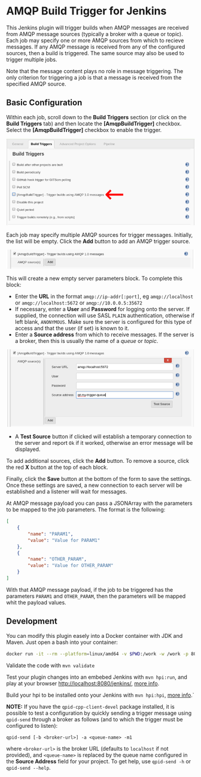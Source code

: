 # AMQP Build Trigger for Jenkins
This Jenkins plugin will trigger builds when AMQP messages are received from AMQP message sources (typically a broker with a queue or topic). Each job may specify one or more AMQP sources from which to recieve messages. If any AMQP message is received from any of the configured sources, then a build is triggered. The same source may also be used to trigger multiple jobs.

Note that the message content plays no role in message triggering. The only criterion for triggering a job is that a message is received from the specified AMQP source.

## Basic Configuration
Within each job, scroll down to the **Build Triggers** section (or click on the **Build Triggers** tab) and then locate the **[AmqpBuildTrigger]** checkbox. Select the **[AmqpBuildTrigger]** checkbox to enable the trigger.

![AMQP Build Trigger location](images/image_A.png)

Each job may specify multiple AMQP sources for trigger messages. Initially, the list will be empty. Click the **Add** button to add an AMQP trigger source.

![Adding a new AMQP server](images/image_B.png)

This will create a new empty server parameters block. To complete this block:

* Enter the **URL** in the format `amqp://ip-addr[:port]`, eg `amqp://localhost` or `amqp://localhost:5672` or `amqp://10.0.0.5:35672`
* If necessary, enter a **User** and **Password** for logging onto the server. If supplied, the connection will use SASL `PLAIN` authentication, otherwise if left blank, `ANONYMOUS`. Make sure the server is configured for this type of access and that the user (if set) is known to it.
* Enter a **Source address** from which to receive messages. If the server is a broker, then this is usually the name of a *queue* or *topic*.

![Server properties block](images/image_C.png)

* A **Test Source** button if clicked will establish a temporary connection to the server and report `Ok` if it worked, otherwise an error message will be displayed.

To add additional sources, click the **Add** button. To remove a source, click the red **X** button at the top of each block.

Finally, click the **Save** button at the bottom of the form to save the settings. Once these settings are saved, a new connection to each server will be established and a listener will wait for messages.

At AMQP message payload you can pass a JSONArray with the parameters to be mapped to the job
parameters. The format is the following:

```json
[
    {
        "name": "PARAM1",
        "value": "Value for PARAM1"
    },
    {
        "name": "OTHER_PARAM",
        "value": "Value for OTHER_PARAM"
    }
]
```

With that AMQP message payload, if the job to be triggered has the parameters `PARAM1` and `OTHER_PARAM`, then
the parameters will be mapped whit the payload values.

## Development
You can modify this plugin easely into a Docker container with JDK and Maven. Just open a bash into 
your container:

```sh
docker run -it --rm --platform=linux/amd64 -v $PWD:/work -w /work -p 8080:8080 -v maven:/root/.m2/ adoptopenjdk/maven-openjdk8 bash
```

Validate the code with `mvn validate`

Test your plugin changes into an embebed Jenkins with `mvn hpi:run`, and play at your browser [http://localhost:8080/jenkins/](http://localhost:8080/jenkins/), [more info](https://www.jenkins.io/doc/developer/tutorial/run/).

Build your hpi to be installed onto your Jenkins with `mvn hpi:hpi`, [more info](https://jenkinsci.github.io/maven-hpi-plugin/).`

**NOTE:** If you have the `qpid-cpp-client-devel` package installed, it is possible to test a configuration by quickly sending a trigger message using `qpid-send` through a broker as follows (and to which the trigger must be configured to listen):
```
qpid-send [-b <broker-url>] -a <queue-name> -m1
```
where `<broker-url>` is the broker URL (defaults to `localhost` if not provided), and `<queue-name>` is replaced by the queue name configured in the **Source Address** field for your project. To get help, use `qpid-send -h` or `qpid-send --help`.
